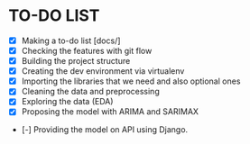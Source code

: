 # TO-DO LIST
- [x] Making a to-do list [docs/]
- [x] Checking the features with git flow
- [x] Building the project structure
- [x] Creating the dev environment via virtualenv
- [x] Importing the libraries that we need and also optional ones
- [x] Cleaning the data and preprocessing
- [x] Exploring the data (EDA)
- [x] Proposing the model with ARIMA and SARIMAX
- [-] Providing the model on API using Django.
